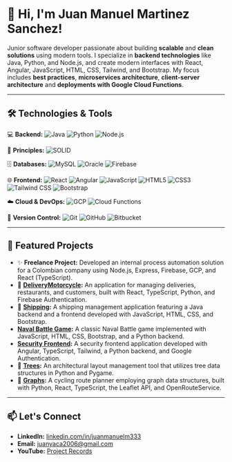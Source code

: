 # 👋 Hi, I'm Juan Manuel Martinez Sanchez!

Junior software developer passionate about building **scalable** and **clean solutions** using modern tools. I specialize in **backend technologies** like Java, Python, and Node.js, and create modern interfaces with React, Angular, JavaScript, HTML, CSS, Tailwind, and Bootstrap. My focus includes **best practices**, **microservices architecture**, **client-server architecture** and **deployments with Google Cloud Functions**.

---

## 🛠️ Technologies & Tools

💻 **Backend:**
![Java](https://img.shields.io/badge/-Java-007396?style=flat-square&logo=java) ![Python](https://img.shields.io/badge/-Python-3776AB?style=flat-square&logo=python) ![Node.js](https://img.shields.io/badge/-Node.js-339933?style=flat-square&logo=node.js)

🧠 **Principles:**
![SOLID](https://img.shields.io/badge/-SOLID-000000?style=flat-square&logo=codewars&logoColor=white)

🗄️ **Databases:**
![MySQL](https://img.shields.io/badge/-MySQL-4479A1?style=flat-square&logo=mysql) ![Oracle](https://img.shields.io/badge/-Oracle-F80000?style=flat-square&logo=oracle) ![Firebase](https://img.shields.io/badge/-Firebase-FFCA28?style=flat-square&logo=firebase)

🌐 **Frontend:**
![React](https://img.shields.io/badge/-React-61DAFB?style=flat-square&logo=react) ![Angular](https://img.shields.io/badge/-Angular-DD0031?style=flat-square&logo=angular) ![JavaScript](https://img.shields.io/badge/-JavaScript-F7DF1E?style=flat-square&logo=javascript&logoColor=black) ![HTML5](https://img.shields.io/badge/-HTML5-E34F26?style=flat-square&logo=html5) ![CSS3](https://img.shields.io/badge/-CSS3-1572B6?style=flat-square&logo=css3)
![Tailwind CSS](https://img.shields.io/badge/-Tailwind-06B6D4?style=flat-square&logo=tailwind-css) ![Bootstrap](https://img.shields.io/badge/-Bootstrap-563D7C?style=flat-square&logo=bootstrap)

☁️ **Cloud & DevOps:**
![GCP](https://img.shields.io/badge/-Google%20Cloud-4285F4?style=flat-square&logo=google-cloud) ![Cloud Functions](https://img.shields.io/badge/-Cloud%20Functions-4285F4?style=flat-square&logo=googlecloud)

📁 **Version Control:**
![Git](https://img.shields.io/badge/-Git-F05032?style=flat-square&logo=git) ![GitHub](https://img.shields.io/badge/-GitHub-181717?style=flat-square&logo=github) ![Bitbucket](https://img.shields.io/badge/-Bitbucket-0052CC?style=flat-square&logo=bitbucket)

---

## 🚀 Featured Projects

- ✨ **Freelance Project:** Developed an internal process automation solution for a Colombian company using Node.js, Express, Firebase, GCP, and React (TypeScript).
- 🚴 **[DeliveryMotorcycle](https://github.com/JuanManuelMartinezS/deliveryMotorcycle):** An application for managing deliveries, restaurants, and customers, built with React, TypeScript, Python, and Firebase Authentication.
- 🔐 **[Shipping](https://github.com/JuanManuelMartinezS/shipping):** A shipping management application featuring a Java backend and a frontend developed with JavaScript, HTML, CSS, and Bootstrap.
- **[Naval Battle Game](https://github.com/JuanManuelMartinezS/NavalBattleJS):** A classic Naval Battle game implemented with JavaScript, HTML, CSS, Bootstrap, and a Python backend.
- **[Security Frontend](https://github.com/JuanManuelMartinezS/SecurityAngular):** A security frontend application developed with Angular, TypeScript, Tailwind, a Python backend, and Google Authentication.
- 🌲 **[Trees](https://github.com/JuanManuelMartinezS/trees):** An architectural layout management tool that utilizes tree data structures in Python and Pygame.
- 📿 **[Graphs](https://github.com/JuanManuelMartinezS/graphs):** A cycling route planner employing graph data structures, built with Python, React, TypeScript, the Leaflet API, and OpenRouteService.

---

## 📫 Let's Connect

- **LinkedIn:** [linkedin.com/in/juanmanuelm333](https://www.linkedin.com/in/juanmanuelm333/)
- **Email:** juanyaca2006@gmail.com
- **YouTube:** [Project Records](http://youtube.com/@Juan_Dev)
